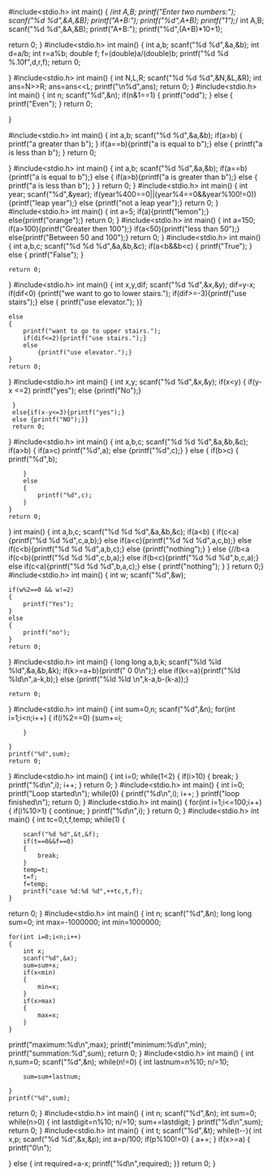 
#include<stdio.h>
int main()
{
  /*int A,B;
  printf("Enter two numbers:");
  scanf("%d %d",&A,&B);
  printf("A+B:");
  printf("%d",A+B);
  printf("1");*/
int A,B;
scanf("%d %d",&A,&B);
printf("A+B:");
printf("%d",(A+B)*10+1);




   return 0;
}
#include<stdio.h>
int main()
{
    int a,b;
    scanf("%d %d",&a,&b);
    int d=a/b;
    int r=a%b;
    double f;
    f=(double)a/(double)b;
    printf("%d %d %.10f",d,r,f);
    return 0;


}
#include<stdio.h>
int main()
{
   int N,L,R;
   scanf("%d %d %d",&N,&L,&R);
   int ans=N>>R;
   ans=ans<<L;
   printf("\n%d",ans);
   return 0;
}
#include<stdio.h>
int main()
{
    int n;
    scanf("%d",&n);
    if(n&1==1)
    {
        printf("odd");
    }
    else
    {
        printf("Even");
    }
    return 0;

}

#include<stdio.h>
int main()
{
    int a,b;
    scanf("%d %d",&a,&b);
    if(a>b)
    {
        printf("a greater than b");
    }
    if(a==b){printf("a is equal to b");}
    else
    {
        printf("a is less than b");
    }
    return 0;

}
#include<stdio.h>
int main()
{
    int a,b;
    scanf("%d %d",&a,&b);
    if(a==b){printf("a is equal to b");}
    else
    {
        if(a>b){printf("a is greater than b");}
        else
        {
            printf("a is less than b");
        }
    }
    return 0;
}
#include<stdio.h>
int main()
{
    int year;
    scanf("%d",&year);
    if(year%400==0||(year%4==0&&year%100!=0)){printf("leap year");}
    else {printf("not a leap year");}
    return 0;
}
#include<stdio.h>
int main()
{
   int a=5;
   if(a){printf("lemon");}
   else{printf("orange");}
    return 0;
}
#include<stdio.h>
int main()
{
  int a=150;
  if(a>100){printf("Greater then 100");}
  if(a<50){printf("less than 50");}
  else{printf("Between 50 and 100");}
    return 0;
}
#include<stdio.h>
int main()
{
  int a,b,c;
  scanf("%d %d %d",&a,&b,&c);
  if(a<b&&b<c)
  {
      printf("True");
  }
  else
  {
      printf("False");
  }

    return 0;
}
#include<stdio.h>
int main()
{
    int x,y,dif;
    scanf("%d %d",&x,&y);
    dif=y-x;
    if(dif<0)
    {printf("we want to go to lower stairs.");
    if(dif>=-3){printf("use stairs");}
    else
    {
        printf("use elevator.");
    }}

    else
    {
        printf("want to go to upper stairs.");
        if(dif<=2){printf("use stairs.");}
        else
            {printf("use elevator.");}
    }
    return 0;
}
#include<stdio.h>
 int main()
 {
     int x,y;
     scanf("%d %d",&x,&y);
     if(x<y)
     {
         if(y-x <=2)
            printf("yes");
         else {printf("No");}

     }
     else{if(x-y<=3){printf("yes");}
     else {printf("NO");}}
     return 0;

 }
#include<stdio.h>
int main()
{
    int a,b,c;
    scanf("%d %d %d",&a,&b,&c);
    if(a>b)
    {
        if(a>c)
            printf("%d",a);
        else {printf("%d",c);}
    }
    else
    {
        if(b>c)
        {
            printf("%d",b);

        }
        else
        {
            printf("%d",c);
        }
    }
    return 0;
}
int main()
{
   int a,b,c;
   scanf("%d %d %d",&a,&b,&c);
   if(a<b)
   {
       if(c<a){printf("%d %d %d",c,a,b);}
       else if(a<c){printf("%d %d %d",a,c,b);}
       else if(c<b){printf("%d %d %d",a,b,c);}
       else {printf("nothing");}
   }
   else
   {//b<a
       if(c<b){printf("%d %d %d",c,b,a);}
       else if(b<c){printf("%d %d %d",b,c,a);}
       else if(c<a){printf("%d %d %d",b,a,c);}
       else
       {
           printf("nothing");
       }
   }
   return 0;}
   #include<stdio.h>
int main()
{
    int w;
    scanf("%d",&w);

    if(w%2==0 && w!=2)
    {
        printf("Yes");
    }
    else
    {
        printf("no");
    }
    return 0;
}
#include<stdio.h>
int main()
{
   long long a,b,k;
   scanf("%ld %ld %ld",&a,&b,&k);
   if(k>=a+b){printf(" 0 0\n");}
   else if(k<=a){printf("%ld %ld\n",a-k,b);}
   else {printf("%ld %ld \n",k-a,b-(k-a));}

    return 0;
}
#include<stdio.h>
int main()
{
    int sum=0,n;
    scanf("%d",&n);
    for(int i=1;i<n;i++)
    {
        if(i%2==0)
        {sum+=i;

        }

    }
    printf("%d",sum);
    return 0;
}
#include<stdio.h>
int main()
{
    int i=0;
    while(1<2)
    {
        if(i>10)
        {
            break;
        }
        printf("%d\n",i);
        i++;
    }
    return 0;
}
#include<stdio.h>
int main()
{
    int i=0;
    printf("Loop started\n");
    while(0)
    {
        printf("%d\n",i);
        i++;
    }
    printf("loop finished\n");
    return 0;
}
#include<stdio.h>
int main()
{
 for(int i=1;i<=100;i++)
 {
     if(i%10>1)
     {
         continue;
     }
     printf("%d\n",i);
 }
 return 0;
}
#include<stdio.h>
int main()
{
    int tc=0,t,f,temp;
    while(1)
    {

        scanf("%d %d",&t,&f);
        if(t==0&&f==0)
        {
            break;
        }
        temp=t;
        t=f;
        f=temp;
        printf("case %d:%d %d",++tc,t,f);
    }

 return 0;
}
#include<stdio.h>
int main()
{
    int n;
    scanf("%d",&n);
    long long sum=0;
    int max=-1000000;
    int min=1000000;

    for(int i=0;i<n;i++)
    {
        int x;
        scanf("%d",&x);
        sum=sum+x;
        if(x<min)
        {
            min=x;
        }
        if(x>max)
        {
            max=x;
        }
    }
printf("maximum:%d\n",max);
printf("minimum:%d\n",min);
printf("summation:%d",sum);
 return 0;
}
#include<stdio.h>
int main()
{
    int n,sum=0;
    scanf("%d",&n);
    while(n!=0)
    {
        int lastnum=n%10;
        n/=10;

        sum=sum+lastnum;

    }
    printf("%d",sum);
 return 0;
}
#include<stdio.h>
int main()
{
    int n;
    scanf("%d",&n);
    int sum=0;
    while(n>0)
    {
        int lastdigit=n%10;
        n/=10;
        sum+=lastdigit;
    }
    printf("%d\n",sum);
 return 0;
}
#include<stdio.h>
int main()
{
   int t;
   scanf("%d",&t);
   while(t--){
   int x,p;
   scanf("%d %d",&x,&p);
   int a=p/100;
   if(p%100!=0)
   {
       a++;
   }
   if(x>=a)
   {
       printf("0\n");

   }
   else
   {
       int required=a-x;
       printf("%d\n",required);
   }}
 return 0;
}
